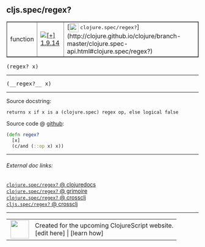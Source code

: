 ## cljs.spec/regex?



 <table border="1">
<tr>
<td>function</td>
<td><a href="https://github.com/cljsinfo/cljs-api-docs/tree/1.9.14"><img valign="middle" alt="[+] 1.9.14" title="Added in 1.9.14" src="https://img.shields.io/badge/+-1.9.14-lightgrey.svg"></a> </td>
<td>
[<img height="24px" valign="middle" src="http://i.imgur.com/1GjPKvB.png"> <samp>clojure.spec/regex?</samp>](http://clojure.github.io/clojure/branch-master/clojure.spec-api.html#clojure.spec/regex?)
</td>
</tr>
</table>

<samp>(regex? x)</samp><br>

---

 <samp>
(__regex?__ x)<br>
</samp>

---





Source docstring:

```
returns x if x is a (clojure.spec) regex op, else logical false
```


Source code @ [github]():

```clj
(defn regex?
  [x]
  (c/and (::op x) x))
```

<!--
Repo - tag - source tree - lines:

 <pre>

</pre>

-->

---



###### External doc links:

[`clojure.spec/regex?` @ clojuredocs](http://clojuredocs.org/clojure.spec/regex_q)<br>
[`clojure.spec/regex?` @ grimoire](http://conj.io/store/v1/org.clojure/clojure/1.7.0-beta3/clj/clojure.spec/regex%3F/)<br>
[`clojure.spec/regex?` @ crossclj](http://crossclj.info/fun/clojure.spec/regex%3F.html)<br>
[`cljs.spec/regex?` @ crossclj](http://crossclj.info/fun/cljs.spec.cljs/regex%3F.html)<br>

---

 <table>
<tr><td>
<img valign="middle" align="right" width="48px" src="http://i.imgur.com/Hi20huC.png">
</td><td>
Created for the upcoming ClojureScript website.<br>
[edit here] | [learn how]
</td></tr></table>

[edit here]:https://github.com/cljsinfo/cljs-api-docs/blob/master/cljsdoc/cljs.spec/regexQMARK.cljsdoc
[learn how]:https://github.com/cljsinfo/cljs-api-docs/wiki/cljsdoc-files

<!--

This information was too distracting to show to readers, but I'll leave it
commented here since it is helpful to:

- pretty-print the data used to generate this document
- and show how to retrieve that data



The API data for this symbol:

```clj
{:ns "cljs.spec",
 :name "regex?",
 :signature ["[x]"],
 :name-encode "regexQMARK",
 :history [["+" "1.9.14"]],
 :type "function",
 :clj-equiv {:full-name "clojure.spec/regex?",
             :url "http://clojure.github.io/clojure/branch-master/clojure.spec-api.html#clojure.spec/regex?"},
 :full-name-encode "cljs.spec/regexQMARK",
 :source {:code "(defn regex?\n  [x]\n  (c/and (::op x) x))",
          :title "Source code",
          :repo "clojurescript",
          :tag "r1.9.14",
          :filename "src/main/cljs/cljs/spec.cljs",
          :lines [71 74],
          :url "https://github.com/clojure/clojurescript/blob/r1.9.14/src/main/cljs/cljs/spec.cljs#L71-L74"},
 :usage ["(regex? x)"],
 :full-name "cljs.spec/regex?",
 :docstring "returns x if x is a (clojure.spec) regex op, else logical false",
 :cljsdoc-url "https://github.com/cljsinfo/cljs-api-docs/blob/master/cljsdoc/cljs.spec/regexQMARK.cljsdoc"}

```

Retrieve the API data for this symbol:

```clj
;; from Clojure REPL
(require '[clojure.edn :as edn])
(-> (slurp "https://raw.githubusercontent.com/cljsinfo/cljs-api-docs/catalog/cljs-api.edn")
    (edn/read-string)
    (get-in [:symbols "cljs.spec/regex?"]))
```

-->
